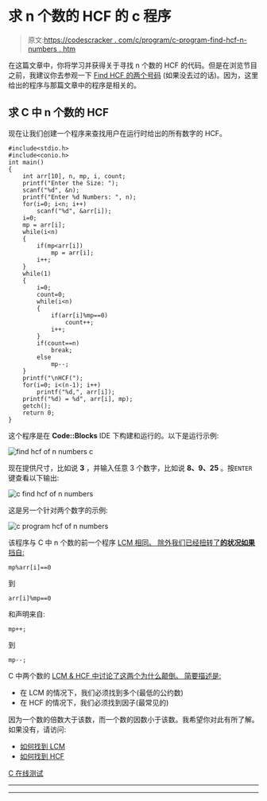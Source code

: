 # 求 n 个数的 HCF 的 c 程序

> 原文:[https://codescracker . com/c/program/c-program-find-hcf-n-numbers . htm](https://codescracker.com/c/program/c-program-find-hcf-n-numbers.htm)

在这篇文章中，你将学习并获得关于寻找 n 个数的 HCF 的代码。但是在浏览节目之前，我建议你去参观一下 [Find HCF 的两个号码](/c/program/c-program-find-hcf-lcm.htm) (如果没去过的话)。因为，这里给出的程序与那篇文章中的程序是相关的。

## 求 C 中 n 个数的 HCF

现在让我们创建一个程序来查找用户在运行时给出的所有数字的 HCF。

```
#include<stdio.h>
#include<conio.h>
int main()
{
    int arr[10], n, mp, i, count;
    printf("Enter the Size: ");
    scanf("%d", &n);
    printf("Enter %d Numbers: ", n);
    for(i=0; i<n; i++)
        scanf("%d", &arr[i]);
    i=0;
    mp = arr[i];
    while(i<n)
    {
        if(mp<arr[i])
            mp = arr[i];
        i++;
    }
    while(1)
    {
        i=0;
        count=0;
        while(i<n)
        {
            if(arr[i]%mp==0)
                count++;
            i++;
        }
        if(count==n)
            break;
        else
            mp--;
    }
    printf("\nHCF(");
    for(i=0; i<(n-1); i++)
        printf("%d,", arr[i]);
    printf("%d) = %d", arr[i], mp);
    getch();
    return 0;
}
```

这个程序是在 **Code::Blocks** IDE 下构建和运行的。以下是运行示例:

![find hcf of n numbers c](../Images/eba3b53688a2ce217d026156d78b8373.png)

现在提供尺寸，比如说 **3** ，并输入任意 3 个数字，比如说 **8、9、25** 。按`ENTER`键查看以下输出:

![c find hcf of n numbers](../Images/dd4beeef982061095a9e422a25d5fa67.png)

这是另一个针对两个数字的示例:

![c program hcf of n numbers](../Images/f700716bce13608245bd5ab2cc66c9d5.png)

该程序与 C 中 n 个数的前一个程序 [LCM 相同。 除外我们已经扭转了**的状况如果**挡自:](/c/program/c-program-find-lcm-n-numbers.htm)

```
mp%arr[i]==0
```

到

```
arr[i]%mp==0
```

和声明来自:

```
mp++;
```

到

```
mp--;
```

C 中两个数的 [LCM & HCF 中讨论了这两个为什么颠倒。 简要描述是:](/c/program/c-program-find-hcf-lcm.htm)

*   在 LCM 的情况下，我们必须找到多个(最低的公约数)
*   在 HCF 的情况下，我们必须找到因子(最常见的)

因为一个数的倍数大于该数，而一个数的因数小于该数。我希望你对此有所了解。如果没有，请访问:

*   [如何找到 LCM](/nonprog/find-lcm.htm)
*   [如何找到 HCF](/nonprog/find-hcf.htm)

[C 在线测试](/exam/showtest.php?subid=2)

* * *

* * *